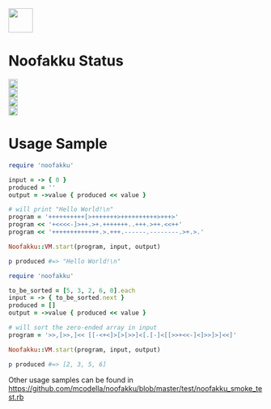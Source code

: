 <img src="https://github.com/mcodella/noofakku/blob/master/resources/icon.png" height='48'>

Noofakku Status
===============
<a href="http://badge.fury.io/rb/noofakku"><img src="https://badge.fury.io/rb/noofakku@2x.png" alt="Gem Version" height='18'></a>
<br/>
<a href="https://travis-ci.org/mcodella/noofakku"><img src="https://travis-ci.org/mcodella/noofakku.png?branch=master" alt="Travis-CI Status" height='18'></a>
<br/>
<a href="https://codeclimate.com/github/mcodella/noofakku"><img src="https://codeclimate.com/github/mcodella/noofakku.png"  height='18'/></a>
<br/>
<a href='https://coveralls.io/r/mcodella/noofakku'><img src='https://coveralls.io/repos/mcodella/noofakku/badge.png' alt='Coverage Status' height='18'/></a>

Usage Sample
============

```ruby
require 'noofakku'

input = -> { 0 }
produced = ''
output = ->value { produced << value }

# will print "Hello World!\n"
program = '++++++++++[>+++++++>++++++++++>+++>'
program << '+<<<<-]>++.>+.+++++++..+++.>++.<<++'
program << '+++++++++++++.>.+++.------.--------.>+.>.'

Noofakku::VM.start(program, input, output)

p produced #=> "Hello World!\n"
```

```ruby
require 'noofakku'

to_be_sorted = [5, 3, 2, 6, 0].each
input = -> { to_be_sorted.next }
produced = []
output = ->value { produced << value }

# will sort the zero-ended array in input
program = '>>,[>>,]<< [[-<+<]>[>[>>]<[.[-]<[[>>+<<-]<]>>]>]<<]'

Noofakku::VM.start(program, input, output)

p produced #=> [2, 3, 5, 6]
```

Other usage samples can be found in https://github.com/mcodella/noofakku/blob/master/test/noofakku_smoke_test.rb

